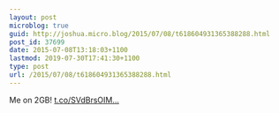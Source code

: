 ```yaml
---
layout: post
microblog: true
guid: http://joshua.micro.blog/2015/07/08/t618604931365388288.html
post_id: 37699
date: 2015-07-08T13:18:03+1100
lastmod: 2019-07-30T17:41:30+1100
type: post
url: /2015/07/08/t618604931365388288.html
---
```

Me on 2GB! [t.co/SVdBrsOIM...](http://t.co/SVdBrsOIMP)
